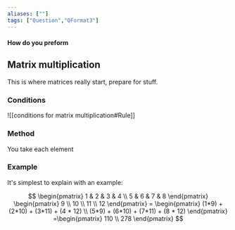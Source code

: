 ```yaml
---
aliases: [""]
tags: ["Question","QFormat3"]
---
```


#### How do you preform
## Matrix multiplication
This is where matrices really start, prepare for stuff.

### Conditions

![[conditions for matrix multiplication#Rule]]


### Method

You take each element


### Example
It's simplest to explain with an example:

$$ \begin{pmatrix} 1 & 2 & 3 & 4 \\ 5 & 6 & 7 & 8 \end{pmatrix} \begin{pmatrix} 9  \\ 10 \\ 11 \\ 12 \end{pmatrix} = \begin{pmatrix} (1*9) + (2*10) + (3*11) + (4 * 12) \\ (5*9) + (6*10) + (7*11) + (8 * 12)  \end{pmatrix} =\begin{pmatrix} 110 \\ 278  \end{pmatrix} $$
